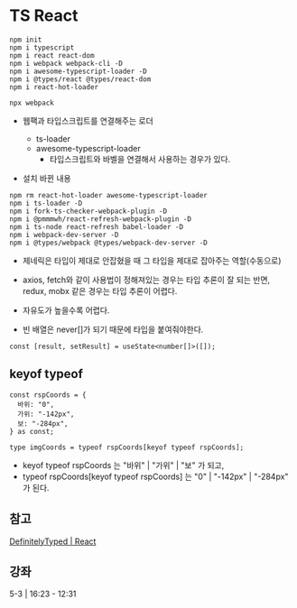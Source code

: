 # TS React

```command
npm init
npm i typescript
npm i react react-dom
npm i webpack webpack-cli -D
npm i awesome-typescript-loader -D
npm i @types/react @types/react-dom
npm i react-hot-loader

npx webpack
```

- 웹팩과 타입스크립트를 연결해주는 로더

  - ts-loader
  - awesome-typescript-loader
    - 타입스크립트와 바벨을 연결해서 사용하는 경우가 있다.

- 설치 바뀐 내용

```command
npm rm react-hot-loader awesome-typescript-loader
npm i ts-loader -D
npm i fork-ts-checker-webpack-plugin -D
npm i @pmmmwh/react-refresh-webpack-plugin -D
npm i ts-node react-refresh babel-loader -D
npm i webpack-dev-server -D
npm i @types/webpack @types/webpack-dev-server -D
```

- 제네릭은 타입이 제대로 안잡혔을 때 그 타입을 제대로 잡아주는 역할(수동으로)

- axios, fetch와 같이 사용법이 정해져있는 경우는 타입 추론이 잘 되는 반면, redux, mobx 같은 경우는 타입 추론이 어렵다.
- 자유도가 높을수록 어렵다.

- 빈 배열은 never[]가 되기 때문에 타입을 붙여줘야한다.

```tsx
const [result, setResult] = useState<number[]>([]);
```

## keyof typeof

```tsx
const rspCoords = {
  바위: "0",
  가위: "-142px",
  보: "-284px",
} as const;

type imgCoords = typeof rspCoords[keyof typeof rspCoords];
```

- keyof typeof rspCoords 는 "바위" | "가위" | "보" 가 되고,
- typeof rspCoords[keyof typeof rspCoords] 는 "0" | "-142px" | "-284px" 가 된다.

## 참고

[DefinitelyTyped | React](https://github.com/DefinitelyTyped/DefinitelyTyped/blob/master/types/react/index.d.ts)

## 강좌

5-3 | 16:23 - 12:31
